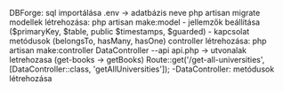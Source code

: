 DBForge: sql importálása
.env -> adatbázis neve
php artisan migrate 
modellek létrehozása: php artisan make:model
    - jellemzők beállítása ($primaryKey, $table, public $timestamps, $guarded)
    - kapcsolat metódusok (belongsTo, hasMany, hasOne)
controller létrehozása: php artisan make:controller DataController --api
api.php -> utvonalak letrehozasa (get-books -> getBooks)
    Route::get('/get-all-universities', [DataController::class, 'getAllUniversities']);
-DataController: 
    metódusok létrehozása
